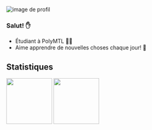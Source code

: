![image de profil](https://i.imgur.com/UFAkhLN.png)
### Salut! ✋

 * Étudiant à PolyMTL 👨‍🎓
 * Aime apprendre de nouvelles choses chaque jour! 🌱

## Statistiques 

<img height="120" src="https://github-readme-streak-stats.herokuapp.com/?user=Sportek&theme=tokyonight" /> <img height="120" src="https://github-readme-stats.vercel.app/api/top-langs/?username=Sportek&layout=compact&theme=tokyonight"/>
